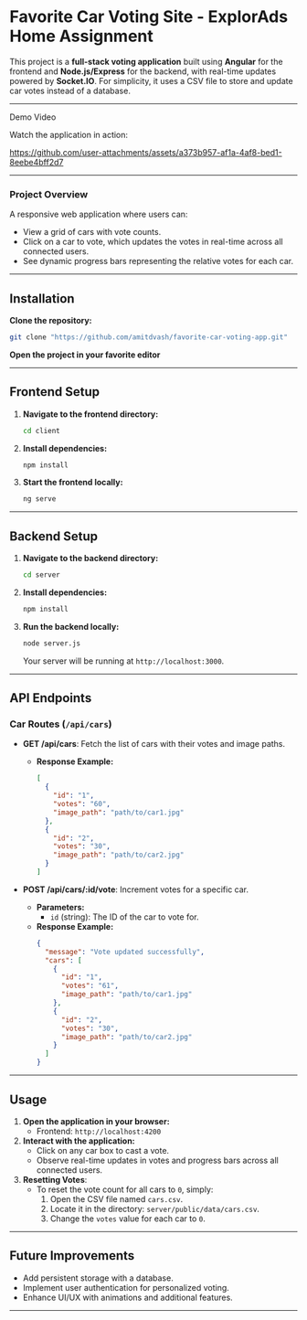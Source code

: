 # **Favorite Car Voting Site - ExplorAds Home Assignment**

This project is a **full-stack voting application** built using **Angular** for the frontend and **Node.js/Express** for the backend, with real-time updates powered by **Socket.IO**. For simplicity, it uses a CSV file to store and update car votes instead of a database.

---
Demo Video

Watch the application in action:

https://github.com/user-attachments/assets/a373b957-af1a-4af8-bed1-8eebe4bff2d7

---
### **Project Overview**

A responsive web application where users can:

- View a grid of cars with vote counts.
- Click on a car to vote, which updates the votes in real-time across all connected users.
- See dynamic progress bars representing the relative votes for each car.

---

## **Installation**

**Clone the repository:**

```bash
git clone "https://github.com/amitdvash/favorite-car-voting-app.git"
```

**Open the project in your favorite editor**

---

## **Frontend Setup**

1. **Navigate to the frontend directory:**

   ```bash
   cd client
   ```

2. **Install dependencies:**

   ```bash
   npm install
   ```

3. **Start the frontend locally:**

   ```bash
   ng serve
   ```

---

## **Backend Setup**

1. **Navigate to the backend directory:**

   ```bash
   cd server
   ```

2. **Install dependencies:**

   ```bash
   npm install
   ```

3. **Run the backend locally:**

   ```bash
   node server.js
   ```

   Your server will be running at `http://localhost:3000`.

---

## **API Endpoints**

### **Car Routes (****`/api/cars`****)**

- **GET /api/cars**: Fetch the list of cars with their votes and image paths.

  - **Response Example:**
    ```json
    [
      {
        "id": "1",
        "votes": "60",
        "image_path": "path/to/car1.jpg"
      },
      {
        "id": "2",
        "votes": "30",
        "image_path": "path/to/car2.jpg"
      }
    ]
    ```

- **POST /api/cars/****:id****/vote**: Increment votes for a specific car.

  - **Parameters:**
    - `id` (string): The ID of the car to vote for.
  - **Response Example:**
    ```json
    {
      "message": "Vote updated successfully",
      "cars": [
        {
          "id": "1",
          "votes": "61",
          "image_path": "path/to/car1.jpg"
        },
        {
          "id": "2",
          "votes": "30",
          "image_path": "path/to/car2.jpg"
        }
      ]
    }
    ```

---

## **Usage**

1. **Open the application in your browser:**
   - Frontend: `http://localhost:4200`
2. **Interact with the application:**
   - Click on any car box to cast a vote.
   - Observe real-time updates in votes and progress bars across all connected users.
3. **Resetting Votes**:
   - To reset the vote count for all cars to `0`, simply:
     1. Open the CSV file named `cars.csv`.
     2. Locate it in the directory: `server/public/data/cars.csv`.
     3. Change the `votes` value for each car to `0`.

---

## **Future Improvements**

- Add persistent storage with a database.
- Implement user authentication for personalized voting.
- Enhance UI/UX with animations and additional features.

---

